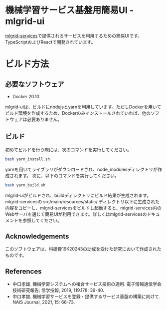 # 機械学習サービス基盤用簡易UI - mlgrid-ui

[mlgrid-services](https://github.com/openlangrid/mlgrid-services)で提供されるサービスを利用するための簡易UIです。
TypeScriptおよびReactで開発されています。

# ビルド方法

## 必要なソフトウェア

* Docker 20.10

mlgrid-uiは、ビルドにnodejsとyarnを利用しています。ただしDockerを用いてビルド環境を作成するため、Dockerのみインストールされていれば、他のソフトウェアは必要ありません。

## ビルド

初めてビルドを行う際には、次のコマンドを実行してください。

```bash
bash yarn_install.sh
```

yarnを用いてライブラリがダウンロードされ、node_modulesディレクトリが作成されます。
次に、以下のコマンドを実行してください。

```bash
bash yarn_build.sh
```

mlgrid-uiがビルドされ、buildディレクトリにビルド結果が生成されます。
mlgrid-servicesの src/main/resources/static/ ディレクトリ以下に生成された内容をコピーし、mlgrid-servicesをビルドし起動すると、mlgrid-services内のWebサーバを通じて簡易UIが利用できます。詳しくはmlgrid-servicesのドキュメントを参照してください。



## Acknowledgements
このソフトウェアは、科研費19K20243の助成を受けた研究において作成されたものです。

## References
* 中口孝雄. 機械学習システムへの複合サービス技術の適用. 電子情報通信学会技術研究報告; 信学技報, 2019, 119.178: 39-40.
* 中口孝雄. 機械学習サービスを登録・提供するサービス基盤の構築に向けて. NAIS Journal, 2021, 15: 66-73.
